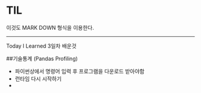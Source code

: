 # TIL
이것도 MARK DOWN 형식을 이용한다.


---
Today I Learned
3일차 배운것

##기술통계 (Pandas Profiling)
* 파이썬상에서 명령어 입력 후 프로그램을 다운로드 받아야함
* 런타임 다시 시작하기
*
